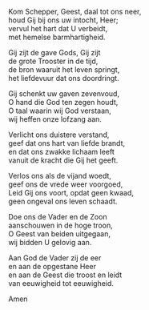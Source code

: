 Kom Schepper, Geest, daal tot ons neer,  
houd Gij bij ons uw intocht, Heer;  
vervul het hart dat U verbeidt,  
met hemelse barmhartigheid.

Gij zijt de gave Gods, Gij zijt  
de grote Trooster in de tijd,  
de bron waaruit het leven springt,  
het liefdevuur dat ons doordringt.

Gij schenkt uw gaven zevenvoud,  
O hand die God ten zegen houdt,  
O taal waarin wij God verstaan,  
wij heffen onze lofzang aan.

Verlicht ons duistere verstand,  
geef dat ons hart van liefde brandt,  
en dat ons zwakke lichaam leeft  
vanuit de kracht die Gij het geeft.

Verlos ons als de vijand woedt,  
geef ons de vrede weer voorgoed,  
Leid Gij ons voort, opdat geen kwaad,  
geen ongeval ons leven schaadt.

Doe ons de Vader en de Zoon  
aanschouwen in de hoge troon,  
O Geest van beiden uitgegaan,  
wij bidden U gelovig aan.

Aan God de Vader zij de eer  
en aan de opgestane Heer  
en aan de Geest die troost en leidt  
van eeuwigheid tot eeuwigheid. 

Amen
